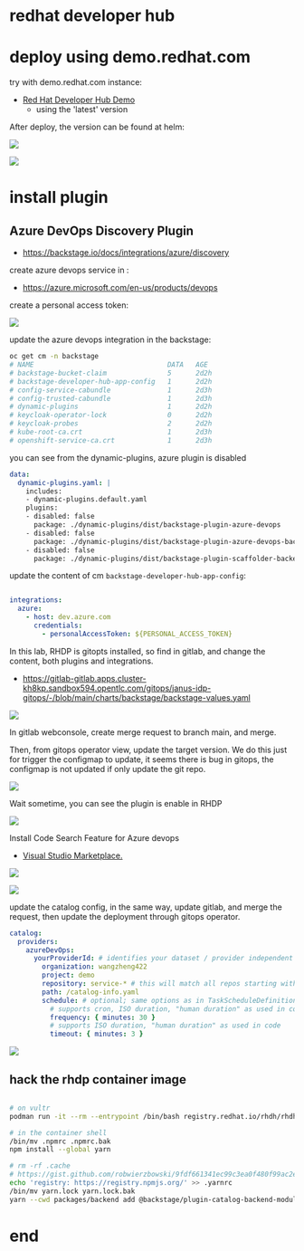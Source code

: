 # redhat developer hub


# deploy using demo.redhat.com

try with demo.redhat.com instance:

- [Red Hat Developer Hub Demo](https://demo.redhat.com/catalog?item=babylon-catalog-prod/enterprise.red-hat-developer-hub-demo.prod&utm_source=webapp&utm_medium=share-link)
  - using the 'latest' version

After deploy, the version can be found at helm:

![](imgs/2024-05-16-18-50-58.png)

![](imgs/2024-05-16-18-52-37.png)

# install plugin

## Azure DevOps Discovery Plugin

- https://backstage.io/docs/integrations/azure/discovery

create azure devops service in :
- https://azure.microsoft.com/en-us/products/devops

create a personal access token:

![](imgs/2024-05-16-19-26-52.png)

update the azure devops integration in the backstage:

```bash
oc get cm -n backstage
# NAME                                 DATA   AGE
# backstage-bucket-claim               5      2d2h
# backstage-developer-hub-app-config   1      2d2h
# config-service-cabundle              1      2d3h
# config-trusted-cabundle              1      2d3h
# dynamic-plugins                      1      2d2h
# keycloak-operator-lock               0      2d2h
# keycloak-probes                      2      2d2h
# kube-root-ca.crt                     1      2d3h
# openshift-service-ca.crt             1      2d3h
```

you can see from the dynamic-plugins, azure plugin is disabled

```yaml
data:
  dynamic-plugins.yaml: |
    includes:
    - dynamic-plugins.default.yaml
    plugins:
    - disabled: false
      package: ./dynamic-plugins/dist/backstage-plugin-azure-devops
    - disabled: false
      package: ./dynamic-plugins/dist/backstage-plugin-azure-devops-backend-dynamic
    - disabled: false
      package: ./dynamic-plugins/dist/backstage-plugin-scaffolder-backend-module-azure-dynamic
```

update the content of cm `backstage-developer-hub-app-config`:
```yaml

integrations:
  azure:
    - host: dev.azure.com
      credentials:
        - personalAccessToken: ${PERSONAL_ACCESS_TOKEN}

```

In this lab, RHDP is gitopts installed, so find in gitlab, and change the content, both plugins and integrations.
- https://gitlab-gitlab.apps.cluster-kh8kp.sandbox594.opentlc.com/gitops/janus-idp-gitops/-/blob/main/charts/backstage/backstage-values.yaml

![](imgs/2024-05-16-21-03-27.png)

In gitlab webconsole, create merge request to branch main, and merge.

Then, from gitops operator view, update the target version. We do this just for trigger the configmap to update, it seems there is bug in gitops, the configmap is not updated if only update the git repo.

![](imgs/2024-05-16-21-33-29.png)

Wait sometime, you can see the plugin is enable in RHDP

![](imgs/2024-05-16-21-46-09.png)

Install Code Search Feature for Azure devops
- [Visual Studio Marketplace.](https://marketplace.visualstudio.com/items?itemName=ms.vss-code-search&targetId=f9352dac-ba6e-434e-9241-a848a510ce3f&utm_source=vstsproduct&utm_medium=SearchExtStatus)

![](imgs/2024-05-16-21-58-16.png)

![](imgs/2024-05-16-22-00-02.png)

update the catalog config, in the same way, update gitlab, and merge the request, then update the deployment through gitops operator.

```yaml
catalog:
  providers:
    azureDevOps:
      yourProviderId: # identifies your dataset / provider independent of config changes
        organization: wangzheng422
        project: demo
        repository: service-* # this will match all repos starting with service-*
        path: /catalog-info.yaml
        schedule: # optional; same options as in TaskScheduleDefinition
          # supports cron, ISO duration, "human duration" as used in code
          frequency: { minutes: 30 }
          # supports ISO duration, "human duration" as used in code
          timeout: { minutes: 3 }

```

![](imgs/2024-05-16-22-20-38.png)

## hack the rhdp container image

```bash

# on vultr
podman run -it --rm --entrypoint /bin/bash registry.redhat.io/rhdh/rhdh-hub-rhel9:1.1

# in the container shell
/bin/mv .npmrc .npmrc.bak
npm install --global yarn

# rm -rf .cache
# https://gist.github.com/robwierzbowski/9fdf661341ec99c3ea0f480f99ac2ea5
echo 'registry: https://registry.npmjs.org/' >> .yarnrc
/bin/mv yarn.lock yarn.lock.bak
yarn --cwd packages/backend add @backstage/plugin-catalog-backend-module-azure

```

# end